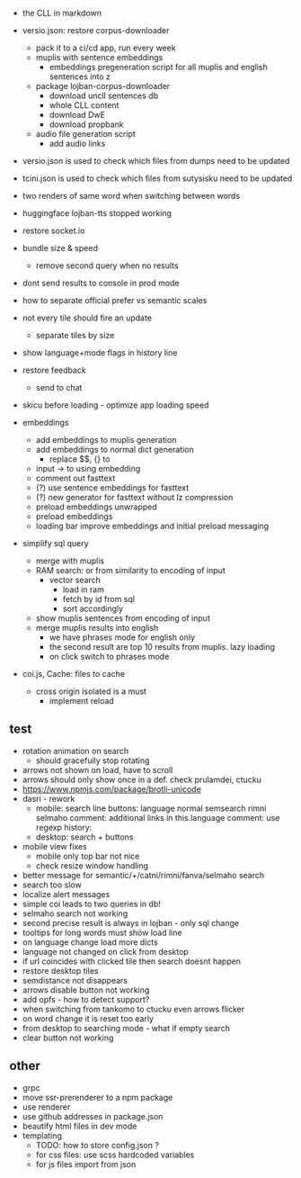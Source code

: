 * the CLL in markdown
* versio.json: restore corpus-downloader
    * pack it to a ci/cd app, run every week
    * muplis with sentence embeddings
        * embeddings pregeneration script for all muplis and english sentences into z
    * package lojban-corpus-downloader
        * download uncll sentences db
        * whole CLL content
        * download DwE
        * download propbank
    * audio file generation script 
        * add audio links
* versio.json is used to check which files from dumps need to be updated
* tcini.json is used to check which files from sutysisku need to be updated
 * two renders of same word when switching between words
* huggingface lojban-tts stopped working
* restore socket.io
* bundle size & speed
    * remove second query when no results
* dont send results to console in prod mode
* how to separate official prefer vs semantic scales
* not every tile should fire an update
    * separate tiles by size
* show language+mode flags in history line
* restore feedback
    * send to chat
* skicu before loading - optimize app loading speed
* embeddings
    * add embeddings to muplis generation
    * add embeddings to normal dict generation
        * replace $$, {} to <MASK>
    * input -> to using embedding
    * comment out fasttext
    * (?) use sentence embeddings for fasttext
    * (?) new generator for fasttext without lz compression
    * preload embeddings unwrapped
    * preload embeddings
    * loading bar improve embeddings and initial preload messaging
* simplify sql query
    * merge with muplis
    * RAM search: or from similarity to encoding of input
        * vector search
            * load in ram
            * fetch by id from sql
            * sort accordingly
    * show muplis sentences from encoding of input
    * merge muplis results into english
        * we have phrases mode for english only
        * the second result are top 10 results from muplis. lazy loading
        * on click switch to phrases mode

* coi.js, Cache: files to cache
    * cross origin isolated is a must
        * implement reload

## test
* rotation animation on search
    * should gracefully stop rotating
* arrows not shown on load, have to scroll
* arrows should only show once in a def. check prulamdei, ctucku
* https://www.npmjs.com/package/brotli-unicode
* dasri - rework
    * mobile:
        search line
        buttons: language normal semsearch rimni selmaho
        comment: additional links in this.language
        comment: use regexp
        history: 
    * desktop: search + buttons
* mobile view fixes
    * mobile only top bar not nice
    * check resize window handling
* better message for semantic/+/catni/rimni/fanva/selmaho search
* search too slow
* localize alert messages
* simple coi leads to two queries in db!
* selmaho search not working
* second precise result is always in lojban - only sql change
* tooltips for long words must show load line
* on language change load more dicts
* language not changed on click from desktop
* if url coincides with clicked tile then search doesnt happen
* restore desktop tiles
* semdistance not disappears
* arrows disable button not working
* add opfs - how to detect support?
* when switching from tankomo to ctucku even arrows flicker
* on word change it is reset too early
* from desktop to searching mode - what if empty search
* clear button not working

## other

* grpc
* move ssr-prerenderer to a npm package
* use renderer
* use github addresses in package.json
* beautify html files in dev mode
* templating
    * TODO: how to store config.json ?
    * for css files: use scss hardcoded variables
    * for js files import from json
